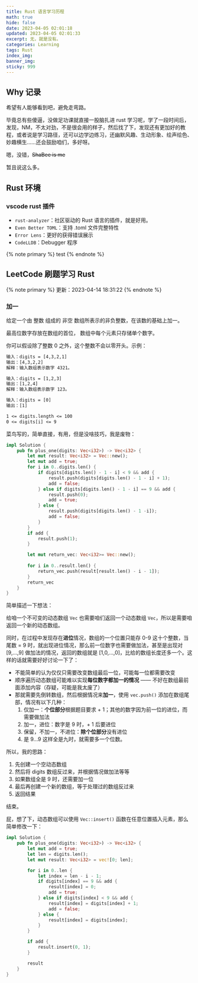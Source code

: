```yaml
---
title: Rust 语言学习历程
math: true
hide: false
date: 2023-04-05 02:01:18
updated: 2023-04-05 02:01:33
excerpt: 无，就是没有。
categories: Learning
tags: Rust
index_img:
banner_img:
sticky: 999
---
```



## Why 记录

希望有人能够看到吧，避免走弯路。

毕竟总有些傻逼，没做足功课就直接一股脑扎进 rust 学习呢，学了一段时间后，发现，NM，不太对劲，不是很会用的样子，然后找了下，发现还有更加好的教程，或者说是学习路径，还可以边学边练习，还幽默风趣、生动形象、绘声绘色、妙趣横生......还会鼓励咱们，多好呀。

嗯，没错，~~ShaBee is me~~

暂且说这么多。

## Rust 环境

### vscode rust 插件

+ `rust-analyzer`：社区驱动的 Rust 语言的插件，就是好用。
+ `Even Better TOML`：支持 .toml 文件完整特性
+ `Error Lens`：更好的获得错误展示
+ `CodeLLDB`：Debugger 程序

{% note primary %}
test
{% endnote %}

## LeetCode 刷题学习 Rust

{% note primary %}
更新：2023-04-14 18:31:22
{% endnote %}

### 加一

给定一个由 整数 组成的 非空 数组所表示的非负整数，在该数的基础上加一。

最高位数字存放在数组的首位， 数组中每个元素只存储单个数字。

你可以假设除了整数 0 之外，这个整数不会以零开头。示例：

```txt
输入：digits = [4,3,2,1]
输出：[4,3,2,2]
解释：输入数组表示数字 4321。

输入：digits = [1,2,3]
输出：[1,2,4]
解释：输入数组表示数字 123。

输入：digits = [0]
输出：[1]

1 <= digits.length <= 100
0 <= digits[i] <= 9
```

菜鸟写的，简单直接，有用，但是没啥技巧，我是废物：

```rust
impl Solution {
    pub fn plus_one(digits: Vec<i32>) -> Vec<i32> {
        let mut result: Vec<i32> = Vec::new();
        let mut add = true;
        for i in 0..digits.len() {
            if digits[digits.len() - 1 - i] < 9 && add {
                result.push(digits[digits.len() - 1 - i] + 1);
                add = false;
            } else if digits[digits.len() - 1 - i] == 9 && add {
                result.push(0);
                add = true;
            } else {
                result.push(digits[digits.len() - 1 -i]);
                add = false;
            }
        }
        if add {
            result.push(1);
        }

        let mut return_vec: Vec<i32>= Vec::new();
        
        for i in 0..result.len() {
            return_vec.push(result[result.len() - i - 1]);
        }
        return_vec
    }
}
```

简单描述一下想法：

给咱一个不可变的动态数组 `Vec` 也需要咱们返回一个动态数组 `Vec`，所以是需要咱返回一个新的动态数组。

同时，在过程中发现存在**进位**情况，数组的一个位置只能存 0-9 这十个整数，当尾数 = 9 时，就出现进位情况，那么前一位数字也需要做加法，甚至是出现对 [9,...,9] 做加法的情况，返回的数组就是 [1,0,...,0]，比给的数组长度还多一个。这样的话就需要好好讨论一下了：

+ 不能简单的认为仅仅只需要改变数组最后一位，可能每一位都需要改变
+ 顺序遍历动态数组可能难以实现**每位数字都加一的情况** —— 不好在数组最前面添加内容（存疑，可能是我太废了）
+ 那就需要先倒转数组，然后根据情况来**加一**，使用 `vec.push()` 添加在数组尾部，情况有以下几种：
  1. 仅加一：**个位部分**根据题目要求 + 1；其他的数字因为前一位的进位，而需要做加法
  2. 加一，进位：数字是 9 时，+ 1 后要进位
  3. 保留，不加一，不进位：**除个位部分**没有进位
  4. 是 9...9 这样全是九时，就需要多一个位数。

所以，我的思路：

1. 先创建一个空动态数组
2. 然后将 digits 数组反过来，并根据情况做加法等等
3. 如果数组全是 9 时，还需要加一位
4. 最后再创建一个新的数组，等于处理过的数组反过来
5. 返回结果

结束。

屁，想了下，动态数组可以使用 `Vec::insert()` 函数在任意位置插入元素，那么简单修改一下：

```rust
impl Solution {
    pub fn plus_one(digits: Vec<i32>) -> Vec<i32> {
        let mut add = true;
        let len = digits.len();
        let mut result: Vec<i32> = vec![0; len];

        for i in 0..len {
            let index = len - i - 1;
            if digits[index] == 9 && add {
                result[index] = 0;
                add = true;
            } else if digits[index] < 9 && add {
                result[index] = digits[index] + 1;
                add = false;
            } else {
                result[index] = digits[index];
            }
        }

        if add {
            result.insert(0, 1);
        }

        result
    }
}
```
